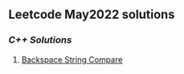 ## Leetcode May2022 solutions

### <em> C++ Solutions </em>
1. [Backspace String Compare](May2022/C%2B%2B/backspaceStrCmp.cpp) 




